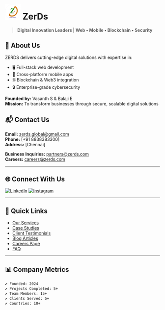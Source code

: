 # <img src="/image/logo.png" width="50"> ZerDs

> **Digital Innovation Leaders | Web • Mobile • Blockchain • Security**

## 🌟 About Us
ZERDS delivers cutting-edge digital solutions with expertise in:
- 🖥️ Full-stack web development
- 📱 Cross-platform mobile apps
- ⛓ Blockchain & Web3 integration
- 🔒 Enterprise-grade cybersecurity

**Founded by:** Vasanth S & Balaji E  
**Mission:** To transform businesses through secure, scalable digital solutions

## 📬 Contact Us

**Email:** [zerds.global@gmail.com](mailto:zerds.global@gmail.com)  
**Phone:** [+91 8838383300]  
**Address:** [Chennai]  

**Business Inquiries:** [partners@zerds.com](mailto:partners@zerds.com)  
**Careers:** [careers@zerds.com](mailto:careers@zerds.com)  

---

## 🌐 Connect With Us

[![LinkedIn](https://img.shields.io/badge/LinkedIn-ZERDS-0077B5?logo=linkedin)](https://linkedin.com/company/zerds)
[![Instagram](https://img.shields.io/badge/Instagram-@ZERDS-E4405F?logo=instagram)](https://instagram.com/zerds)

---

## 🔗 Quick Links
- [Our Services](#)
- [Case Studies](#)
- [Client Testimonials](#)
- [Blog Articles](#)
- [Careers Page](#)
- [FAQ](#)

---

## 📊 Company Metrics
```text
✔ Founded: 2024
✔ Projects Completed: 5+
✔ Team Members: 15+
✔ Clients Served: 5+
✔ Countries: 10+

